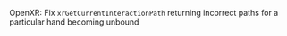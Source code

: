 OpenXR: Fix `xrGetCurrentInteractionPath` returning incorrect paths for a particular hand becoming unbound
